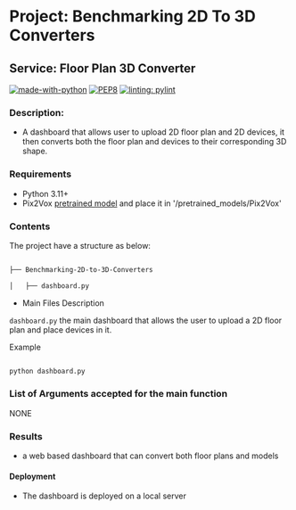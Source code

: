 # Project: Benchmarking 2D To 3D Converters 

## Service: Floor Plan 3D Converter

[![made-with-python](https://img.shields.io/badge/Made%20with-Python-1f425f.svg)](https://www.python.org/) 
[![PEP8](https://img.shields.io/badge/code%20style-pep8-orange.svg)](https://www.python.org/dev/peps/pep-0008/)
[![linting: pylint](https://img.shields.io/badge/linting-pylint-yellowgreen)](https://github.com/pylint-dev/pylint)
  

### Description: 

- A dashboard that allows user to upload 2D floor plan and 2D devices, it then converts both the floor 
  plan and devices to their corresponding 3D shape.

### Requirements 

- Python 3.11+
- Pix2Vox [pretrained model](https://gateway.infinitescript.com/s/Pix2Vox-A-ShapeNet.pth) and place it in '/pretrained_models/Pix2Vox'

### Contents 

The project have a structure as below: 

  

```bash 

├── Benchmarking-2D-to-3D-Converters

│   ├── dashboard.py 

``` 

*  Main Files Description 

`dashboard.py` the main dashboard that allows the user to upload a 2D floor plan and place devices in it. 

Example 

```bash 

python dashboard.py 

``` 


### List of Arguments accepted for the main function 

  NONE

### Results 

- a web based dashboard that can convert both floor plans and models

  

#### Deployment  

- The dashboard is deployed on a local server
